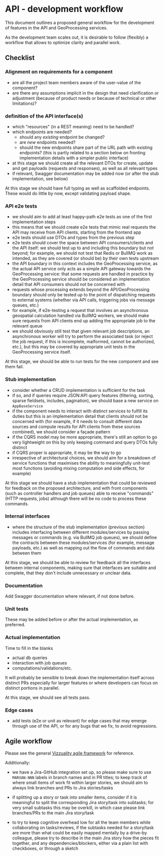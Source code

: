 # API - development workflow

This document outlines a proposed general workflow for the development of
features in the API and GeoProcessing services.

As the development team scales out, it is desirable to follow (flexibly) a
workflow that allows to optimize clarity and parallel work.

## Checklist

### Alignment on requirements for a component

* are all the project team members aware of the user-value of the component?
* are there any assumptions implicit in the design that need clarification or
  adjustment (because of product needs or because of technical or other
  limitations)?

### definition of the API interface(s)

* which "resources" (in a REST meaning) need to be handled?
* which endpoints are needed?
  * should any *existing* endpoint be changed?
  * are *new* endpoints needed?
  * should the new endpoints share part of the URL path with existing
    endpoints? (this is partly related to a section below on fronting
    implementation details with a simpler public interface)
* at this stage we should create all the relevant DTOs for create, update and
  get payloads (requests and responses), as well as all relevant types
* if relevant, Swagger documentation may be added now (or after the stub
  implementation, see below)
  
At this stage we should have full typing as well as scaffolded endpoints. These
would do little by now, except validating payload shape.

### API e2e tests

* we should aim to add at least happy-path e2e tests as one of the first
  implementation steps
* this means that we should create e2e tests that mimic real requests the API
  may receive from API clients, starting from the frontend app
* e2e tests should use DTOs and types from the previous step
* e2e tests should cover the space between API consumers/clients and the API
  itself: we should test up to and including this boundary but not beyond; for
  example, we should not test that Redis or BullMQ work as intended, as they are
  covered (or should be) by their own tests upstream
* the API boundary in this context includes the GeoProcessing service, as the
  actual API service only acts as a simple API gateway towards the GeoProcessing
  service: that some requests are handled in practice by the GeoProcessing
  service should be considered an implementation detail that API consumers
  should not be concerned with
* requests whose processing extends beyond the API/GeoProcessing boundary should
  only be tested up to the point of dispatching requests to external systems
  (whether via API calls, triggering jobs via message queues, etc.)
* for example, if e2e-testing a request that involves an asynchronous geospatial
  calculation handled via BullMQ workers, we should make sure requests from API
  clients end up adding the appropriate job to the relevant queue
* we should obviously still test that given relevant job descriptions, an
  asynchronous worker will try to perform the associated task (or reject the
  job request, if this is incomplete, malformed, cannot be authorized, etc.),
  but this may be covered by appropriate unit tests in the GeoProcessing
  service itself.

At this stage, we should be able to run tests for the new component and see them
fail.

### Stub implementation

* consider whether a CRUD implementation is sufficient for the task
* if so, and if queries require JSON:API query features (filtering, sorting,
  sparse fieldsets, includes, pagination), we should base a new service on
  `AppBaseService`
* if the component needs to interact with distinct services to fulfill its
  duties but this is an implementation detail that clients should not be
  concerned with (for example, if it needs to consult different data sources and
  compute results for API clients from these sources combined), we should
  consider a façade pattern
* if the CQRS model may be more appropriate, there's still an option to go
  very lightweight on this by only keeping command and query DTOs fully distinct
* if CQRS proper is appropriate, it may be the way to go
* irrespective of architectural choices, we should aim for a breakdown of
  service functions that maximises the ability to meaningfully unit-test most
  functions (avoiding mixing computation and side effects, for example)

At this stage we should have a stub implementation that could be reviewed for
feedback on the proposed architecture, and with front components (such as
controller handlers and job queues) able to receive "commands" (HTTP requests,
jobs) although there will be no code to process these commands.

### Internal interfaces

* where the structure of the stub implementation (previous section) includes
  interfacing between different modules/services by passing messages or commands
  (e.g. via BullMQ job queues), we should define the contracts between these
  modules/services (for example, message payloads, etc.) as well as mapping out
  the flow of commands and data between them

At this stage, we should be able to review for feedback all the interfaces
between internal components, making sure that interfaces are suitable and
complete, that they don't include unnecessary or unclear data.

### Documentation

Add Swagger documentation where relevant, if not done before.

### Unit tests

These may be added before or after the actual implementation, as preferred.

### Actual implementation

Time to fill in the blanks

* actual db queries
* interaction with job queues
* computations/validations/etc.

It will probably be sensible to break down the implementation itself across
distinct PRs especially for larger features or where developers can focus on
distinct portions in parallel.

At this stage, we should see all tests pass.

### Edge cases

* add tests (e2e or unit as relevant) for edge cases that may emerge through
  use of the API, or for any bugs that we fix, to avoid regressions.

## Agile workflow

Please see the general [Vizzuality agile
framework](https://vizzuality.github.io/playbook/projects/agile-framework/) for
reference.

Additionally:

* we have a Jira-GitHub integration set up, so please make sure to use
  `MARXAN-NNN` labels in branch names and in PR titles; to keep track of where
  small items of work fit within larger stories, we should aim to always link
  branches and PRs to Jira stories/tasks

* if splitting up a story or task into smaller items, consider if it is
  meaningful to split the corresponding Jira story/task into subtasks; for very
  small subtasks this may be overkill, in which case please link branches/PRs to
  the main Jira story/task

* to try to keep cognitive overhead low for all the team members while
  collaborating on tasks/reviews, if the subtasks needed for a story/task are
  more than what could be easily mapped mentally by a drive-by colleague, please
  try to describe in the main Jira story how the pieces fit together, and any
  dependencies/blockers, either via a plain list with checkboxes, or through a
  sketch
